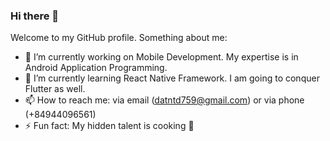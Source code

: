 ### Hi there 👋
Welcome to my GitHub profile. Something about me:
- 🔭 I’m currently working on Mobile Development. My expertise is in Android Application Programming.
- 🌱 I’m currently learning React Native Framework. I am going to conquer Flutter as well.
- 📫 How to reach me: via email (datntd759@gmail.com) or via phone (+84944096561)
- ⚡ Fun fact: My hidden talent is cooking 🍲

